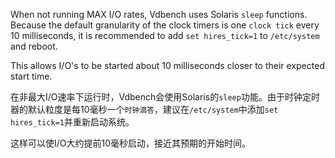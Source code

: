 When not running MAX I/O rates, Vdbench uses Solaris `sleep` functions. Because the default granularity of the clock timers is one `clock tick` every 10 milliseconds, it is recommended to add `set hires_tick=1` to `/etc/system` and reboot.

This allows I/O's to be started about 10 milliseconds closer to their expected start time.



在非最大I/O速率下运行时，Vdbench会使用Solaris的`sleep`功能。由于时钟定时器的默认粒度是每10毫秒一个`时钟滴答`，建议在`/etc/system`中添加`set hires_tick=1`并重新启动系统。

这样可以使I/O大约提前10毫秒启动，接近其预期的开始时间。